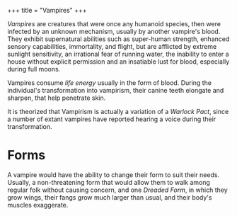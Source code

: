 +++
title = "Vampires"
+++

*Vampires* are creatures that were once any humanoid species, then were infected by an unknown mechanism, usually by another vampire's blood. They exhibit supernatural abilities such as super-human strength, enhanced sensory capabilities, immortality, and flight, but are afflicted by extreme sunlight sensitivity, an irrational fear of running water, the inability to enter a house without explicit permission and an insatiable lust for blood, especially during full moons.

Vampires consume *life energy* usually in the form of blood. During the individual's transformation into vampirism, their canine teeth elongate and sharpen, that help penetrate skin.

It is theorized that Vampirism is actually a variation of a *Warlock Pact*, since a number of extant vampires have reported hearing a voice during their transformation.

# Forms

A vampire would have the ability to change their form to suit their needs. Usually, a non-threatening form that would allow them to walk among regular folk without causing concern, and one *Dreaded Form*, in which they grow wings, their fangs grow much larger than usual, and their body's muscles exaggerate.